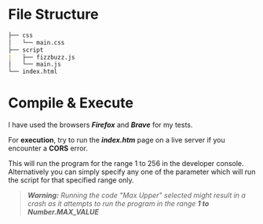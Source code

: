 # File Structure
```markdown
├── css
│   └── main.css
├── script
|   ├── fizzbuzz.js
│   └── main.js
└── index.html
```
# Compile & Execute

I have used the browsers ***Firefox*** and ***Brave*** for my tests.

For **execution**, try to run the ***index.htm*** page on a live server if you encounter a **CORS** error.

This will run the program for the range 1 to 256 in the developer console. Alternatively you can simply specify any one of the parameter which will run the script for that specified range only.

>_***Warning:*** Running the code "Max Upper" selected might result in a crash as it attempts to run the program in the range **1 to Number.MAX_VALUE**_
